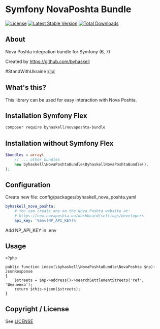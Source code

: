 # Symfony NovaPoshta Bundle

[![License](https://img.shields.io/packagist/l/byhaskell/novaposhta-bundle.svg?style=flat-square)](https://packagist.org/packages/byhaskell/novaposhta-bundle)
[![Latest Stable Version](https://img.shields.io/packagist/v/byhaskell/novaposhta-bundle.svg?style=flat-square)](https://packagist.org/packages/byhaskell/novaposhta-bundle)
[![Total Downloads](https://img.shields.io/packagist/dt/byhaskell/novaposhta-bundle.svg?style=flat-square)](https://packagist.org/packages/byhaskell/novaposhta-bundle)

About
-----
Nova Poshta integration bundle for Symfony (6, 7)

Created by https://github.com/byhaskell

#StandWithUkraine 🇺🇦

What's this?
------------

This library can be used for easy interaction with Nova Poshta.

Installation Symfony Flex
-------------------------
```bash
composer require byhaskell/novaposhta-bundle
```
Installation without Symfony Flex
---------------------------------
```php
$bundles = array(
	// ... other bundles
    new byhaskell\NovaPoshtaBundle\ByhaskellNovaPoshtaBundle(),
);
```

Configuration
-------------

Create new file: config/packages/byhaskell_nova_poshta.yaml
```yaml
byhaskell_nova_poshta:
    # You can create one on the Nova Poshta website at:
    # https://new.novaposhta.ua/dashboard/settings/developers
    api_key: '%env(NP_API_KEY)%'
```
Add NP_API_KEY in .env

Usage
-----

```
<?php

public function index(\byhaskell\NovaPoshtaBundle\NovaPoshta $np): JsonResponse
{
    $streets = $np->address()->searchSettlementStreets('ref', 'Шевченка');
    return $this->json($streets);
}
```

Copyright / License
-------------------

See [LICENSE](https://github.com/byhaskell/novaposhta-bundle/blob/main/LICENSE)